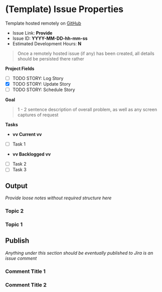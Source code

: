# (Template) Issue Properties

Template hosted remotely on [GitHub](https://github.com/BenWS/general-reference-physical-directory/blob/master/General%20Reference%20(Shared%20Directory)/Personal%20Processes/Generic%20Notes/Tasks/!!%20Story%20Template%20(MM-DD-YYYY)/Notes.md)

- Issue Link: **Provide**
- Issue ID: **YYYY-MM-DD-hh-mm-ss**
- Estimated Development Hours: **N**

> Once a remotely hosted issue (if any) has been created, all details should be persisted there rather

__Project Fields__
- [ ] TODO STORY: Log Story
- [x] TODO STORY: Update Story 
- [ ] TODO STORY: Schedule Story

__Goal__

> 1 - 2 sentence description of overall problem, as well as any screen captures of request

__Tasks__

- __vv Current vv__
- [ ] Task 1
- __vv Backlogged vv__
- [ ] Task 2
- [ ] Task 3

## Output

*Provide loose notes without required structure here*

### Topic 2

### Topic 1

## Publish

*Anything under this section should be eventually published to Jira is an issue comment*

### Comment Title 1

### Comment Title 2